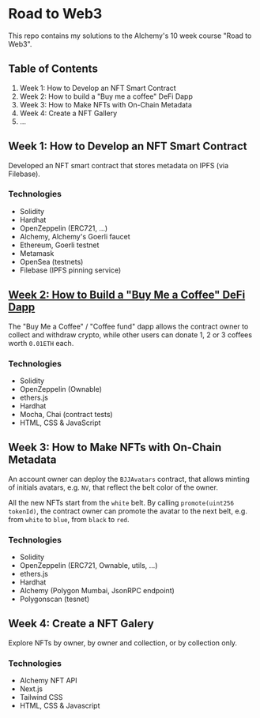 # Road to Web3

This repo contains my solutions to the Alchemy's 10 week course "Road to Web3".

## Table of Contents

1. Week 1: How to Develop an NFT Smart Contract
2. Week 2: How to build a "Buy me a coffee" DeFi Dapp
3. Week 3: How to Make NFTs with On-Chain Metadata
4. Week 4: Create a NFT Gallery
5. ...

## Week 1: How to Develop an NFT Smart Contract

Developed an NFT smart contract that stores metadata on IPFS (via Filebase).

### Technologies

- Solidity
- Hardhat
- OpenZeppelin (ERC721, ...)
- Alchemy, Alchemy's Goerli faucet
- Ethereum, Goerli testnet
- Metamask
- OpenSea (testnets)
- Filebase (IPFS pinning service)

## [Week 2: How to Build a "Buy Me a Coffee" DeFi Dapp](./w02_buy_me_a_coffee/README.md)

The "Buy Me a Coffee" / "Coffee fund" dapp allows the contract owner to collect and withdraw crypto, while other users can donate 1, 2 or 3 coffees worth `0.01ETH` each.

### Technologies

- Solidity
- OpenZeppelin (Ownable)
- ethers.js
- Hardhat
- Mocha, Chai (contract tests)
- HTML, CSS & JavaScript

## Week 3: How to Make NFTs with On-Chain Metadata

An account owner can deploy the `BJJAvatars` contract, that allows minting of initials avatars, e.g. `NV`, that reflect the belt color of the owner.

All the new NFTs start from the `white` belt. By calling `promote(uint256 tokenId)`, the contract owner can promote the avatar to the next belt, e.g. from `white` to `blue`, from `black` to `red`.

### Technologies

- Solidity
- OpenZeppelin (ERC721, Ownable, utils, ...)
- ethers.js
- Hardhat
- Alchemy (Polygon Mumbai, JsonRPC endpoint)
- Polygonscan (tesnet)

## Week 4: Create a NFT Galery

Explore NFTs by owner, by owner and collection, or by collection only.

### Technologies

- Alchemy NFT API
- Next.js
- Tailwind CSS
- HTML, CSS & Javascript
